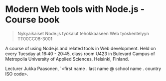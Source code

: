 # Modern Web tools with Node.js - Course book

> Nykyaikaiset Node.js työkalut tehokkaaseen Web työskentelyyn TT00CC06-3001

A course of using Node.js and related tools in Web development.
Held on every Tuesday at 16:40 - 20:45, class room U423 in Bulevard Campus of 
Metropolia University of Applied Sciences, Helsinki, Finland.

Lecturer Jukka Paasonen, `<first name . last name @ school name . country ISO code>.
